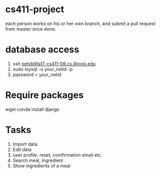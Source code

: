 # cs411-project
each person works on his or her own branch, and submit a pull request from master once done.

# database access
1. ssh netid@fa17-cs411-08.cs.illinois.edu
2. sudo mysql -u your_netid -p
3. password = your_netid

# Require packages
wget 
conda install django

# Tasks
1. Import data
2. Edit data
3. user profile, reset, comfirmation email etc.
4. Search meal, ingredient
5. Show ingredients of a meal